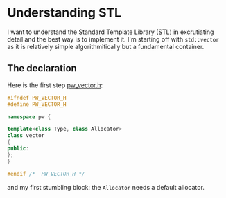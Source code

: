 # Understanding STL

I want to understand the Standard Template Library (STL) in excrutiating detail and
the best way is to implement it.  I'm starting off with `std::vector` as it is
relatively simple algorithmitically but a fundamental container.

## The declaration

Here is the first step [pw_vector.h](70e44a7):

```cpp
#ifndef PW_VECTOR_H
#define PW_VECTOR_H

namespace pw {

template<class Type, class Allocator>
class vector
{
public:
};
}

#endif /*  PW_VECTOR_H */
```

and my first stumbling block: the `Allocator` needs a default allocator.
